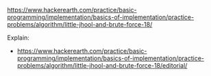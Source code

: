 https://www.hackerearth.com/practice/basic-programming/implementation/basics-of-implementation/practice-problems/algorithm/little-jhool-and-brute-force-18/

Explain:

- https://www.hackerearth.com/practice/basic-programming/implementation/basics-of-implementation/practice-problems/algorithm/little-jhool-and-brute-force-18/editorial/
